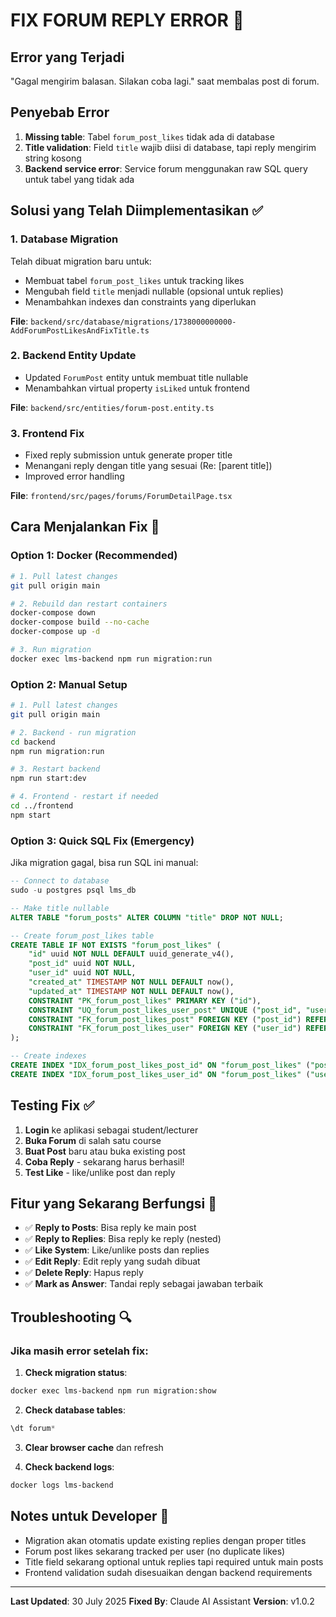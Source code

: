 # FIX FORUM REPLY ERROR 🔧

## Error yang Terjadi
"Gagal mengirim balasan. Silakan coba lagi." saat membalas post di forum.

## Penyebab Error
1. **Missing table**: Tabel `forum_post_likes` tidak ada di database
2. **Title validation**: Field `title` wajib diisi di database, tapi reply mengirim string kosong
3. **Backend service error**: Service forum menggunakan raw SQL query untuk tabel yang tidak ada

## Solusi yang Telah Diimplementasikan ✅

### 1. Database Migration
Telah dibuat migration baru untuk:
- Membuat tabel `forum_post_likes` untuk tracking likes
- Mengubah field `title` menjadi nullable (opsional untuk replies)
- Menambahkan indexes dan constraints yang diperlukan

**File**: `backend/src/database/migrations/1738000000000-AddForumPostLikesAndFixTitle.ts`

### 2. Backend Entity Update
- Updated `ForumPost` entity untuk membuat title nullable
- Menambahkan virtual property `isLiked` untuk frontend

**File**: `backend/src/entities/forum-post.entity.ts`

### 3. Frontend Fix
- Fixed reply submission untuk generate proper title
- Menangani reply dengan title yang sesuai (Re: [parent title])
- Improved error handling

**File**: `frontend/src/pages/forums/ForumDetailPage.tsx`

## Cara Menjalankan Fix 🚀

### Option 1: Docker (Recommended)
```bash
# 1. Pull latest changes
git pull origin main

# 2. Rebuild dan restart containers
docker-compose down
docker-compose build --no-cache
docker-compose up -d

# 3. Run migration
docker exec lms-backend npm run migration:run
```

### Option 2: Manual Setup
```bash
# 1. Pull latest changes
git pull origin main

# 2. Backend - run migration
cd backend
npm run migration:run

# 3. Restart backend
npm run start:dev

# 4. Frontend - restart if needed
cd ../frontend
npm start
```

### Option 3: Quick SQL Fix (Emergency)
Jika migration gagal, bisa run SQL ini manual:
```sql
-- Connect to database
sudo -u postgres psql lms_db

-- Make title nullable
ALTER TABLE "forum_posts" ALTER COLUMN "title" DROP NOT NULL;

-- Create forum_post_likes table
CREATE TABLE IF NOT EXISTS "forum_post_likes" (
    "id" uuid NOT NULL DEFAULT uuid_generate_v4(),
    "post_id" uuid NOT NULL,
    "user_id" uuid NOT NULL,
    "created_at" TIMESTAMP NOT NULL DEFAULT now(),
    "updated_at" TIMESTAMP NOT NULL DEFAULT now(),
    CONSTRAINT "PK_forum_post_likes" PRIMARY KEY ("id"),
    CONSTRAINT "UQ_forum_post_likes_user_post" UNIQUE ("post_id", "user_id"),
    CONSTRAINT "FK_forum_post_likes_post" FOREIGN KEY ("post_id") REFERENCES "forum_posts"("id") ON DELETE CASCADE,
    CONSTRAINT "FK_forum_post_likes_user" FOREIGN KEY ("user_id") REFERENCES "users"("id") ON DELETE CASCADE
);

-- Create indexes
CREATE INDEX "IDX_forum_post_likes_post_id" ON "forum_post_likes" ("post_id");
CREATE INDEX "IDX_forum_post_likes_user_id" ON "forum_post_likes" ("user_id");
```

## Testing Fix ✅

1. **Login** ke aplikasi sebagai student/lecturer
2. **Buka Forum** di salah satu course
3. **Buat Post** baru atau buka existing post
4. **Coba Reply** - sekarang harus berhasil!
5. **Test Like** - like/unlike post dan reply

## Fitur yang Sekarang Berfungsi 🎉

- ✅ **Reply to Posts**: Bisa reply ke main post
- ✅ **Reply to Replies**: Bisa reply ke reply (nested)
- ✅ **Like System**: Like/unlike posts dan replies
- ✅ **Edit Reply**: Edit reply yang sudah dibuat
- ✅ **Delete Reply**: Hapus reply
- ✅ **Mark as Answer**: Tandai reply sebagai jawaban terbaik

## Troubleshooting 🔍

### Jika masih error setelah fix:

1. **Check migration status**:
```bash
docker exec lms-backend npm run migration:show
```

2. **Check database tables**:
```sql
\dt forum*
```

3. **Clear browser cache** dan refresh

4. **Check backend logs**:
```bash
docker logs lms-backend
```

## Notes untuk Developer 📝

- Migration akan otomatis update existing replies dengan proper titles
- Forum post likes sekarang tracked per user (no duplicate likes)
- Title field sekarang optional untuk replies tapi required untuk main posts
- Frontend validation sudah disesuaikan dengan backend requirements

---

**Last Updated**: 30 July 2025
**Fixed By**: Claude AI Assistant
**Version**: v1.0.2
